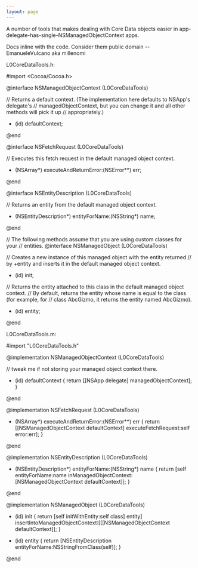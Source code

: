 ```yaml
---
layout: page
---
```


A number of tools that makes dealing with Core Data objects easier in app-delegate-has-single-NSManagedObjectContext apps.

Docs inline with the code. Consider them public domain -- EmanueleVulcano aka millenomi

L0CoreDataTools.h:

    

#import <Cocoa/Cocoa.h>

@interface NSManagedObjectContext (L0CoreDataTools)

// Returns a default context. (The implementation here defaults to NSApp's delegate's
// managedObjectContext, but you can change it and all other methods will pick it up
// appropriately.)
+ (id) defaultContext;

@end

@interface NSFetchRequest (L0CoreDataTools)

// Executes this fetch request in the default managed object context.
- (NSArray*) executeAndReturnError:(NSError**) err;

@end

@interface NSEntityDescription (L0CoreDataTools)

// Returns an entity from the default managed object context.
+ (NSEntityDescription*) entityForName:(NSString*) name;

@end

// The following methods assume that you are using custom classes for your
// entities.
@interface NSManagedObject (L0CoreDataTools)

// Creates a new instance of this managed object with the entity returned
// by +entity and inserts it in the default managed object context.
- (id) init;

// Returns the entity attached to this class in the default managed object context.
// By default, returns the entity whose name is equal to the class (for example, for
// class AbcGizmo, it returns the entity named AbcGizmo).
+ (id) entity;

@end



L0CoreDataTools.m:

    

#import "L0CoreDataTools.h"

@implementation NSManagedObjectContext (L0CoreDataTools)

// tweak me if not storing your managed object context there.
+ (id) defaultContext {
	return [[NSApp delegate] managedObjectContext];
}

@end

@implementation NSFetchRequest (L0CoreDataTools)

- (NSArray*) executeAndReturnError:(NSError**) err {
	return [[NSManagedObjectContext defaultContext] executeFetchRequest:self error:err];
}

@end

@implementation NSEntityDescription (L0CoreDataTools)

+ (NSEntityDescription*) entityForName:(NSString*) name {
	return [self entityForName:name inManagedObjectContext:[NSManagedObjectContext defaultContext]];
}

@end

@implementation NSManagedObject (L0CoreDataTools)

- (id) init {
	return [self initWithEntity:self class] entity] insertIntoManagedObjectContext:[[[NSManagedObjectContext defaultContext]];
}

+ (id) entity {
	return [NSEntityDescription entityForName:NSStringFromClass(self)];
}

@end


